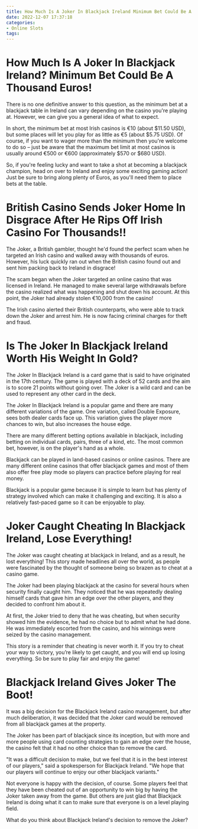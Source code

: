 ```yaml
---
title: How Much Is A Joker In Blackjack Ireland Minimum Bet Could Be A Thousand Euros!
date: 2022-12-07 17:37:18
categories:
- Online Slots
tags:
---
```



#  How Much Is A Joker In Blackjack Ireland? Minimum Bet Could Be A Thousand Euros!

There is no one definitive answer to this question, as the minimum bet at a blackjack table in Ireland can vary depending on the casino you're playing at. However, we can give you a general idea of what to expect.

In short, the minimum bet at most Irish casinos is €10 (about $11.50 USD), but some places will let you play for as little as €5 (about $5.75 USD). Of course, if you want to wager more than the minimum then you're welcome to do so – just be aware that the maximum bet limit at most casinos is usually around €500 or €600 (approximately $570 or $680 USD).

So, if you're feeling lucky and want to take a shot at becoming a blackjack champion, head on over to Ireland and enjoy some exciting gaming action! Just be sure to bring along plenty of Euros, as you'll need them to place bets at the table.

#  British Casino Sends Joker Home In Disgrace After He Rips Off Irish Casino For Thousands!!

The Joker, a British gambler, thought he'd found the perfect scam when he targeted an Irish casino and walked away with thousands of euros. However, his luck quickly ran out when the British casino found out and sent him packing back to Ireland in disgrace!

The scam began when the Joker targeted an online casino that was licensed in Ireland. He managed to make several large withdrawals before the casino realized what was happening and shut down his account. At this point, the Joker had already stolen €10,000 from the casino!

The Irish casino alerted their British counterparts, who were able to track down the Joker and arrest him. He is now facing criminal charges for theft and fraud.

#  Is The Joker In Blackjack Ireland Worth His Weight In Gold?

The Joker In Blackjack Ireland is a card game that is said to have originated in the 17th century. The game is played with a deck of 52 cards and the aim is to score 21 points without going over. The Joker is a wild card and can be used to represent any other card in the deck.

The Joker In Blackjack Ireland is a popular game and there are many different variations of the game. One variation, called Double Exposure, sees both dealer cards face up. This variation gives the player more chances to win, but also increases the house edge.

There are many different betting options available in blackjack, including betting on individual cards, pairs, three of a kind, etc. The most common bet, however, is on the player's hand as a whole.

Blackjack can be played in land-based casinos or online casinos. There are many different online casinos that offer blackjack games and most of them also offer free play mode so players can practice before playing for real money.

Blackjack is a popular game because it is simple to learn but has plenty of strategy involved which can make it challenging and exciting. It is also a relatively fast-paced game so it can be enjoyable to play.

#  Joker Caught Cheating In Blackjack Ireland, Lose Everything!

The Joker was caught cheating at blackjack in Ireland, and as a result, he lost everything! This story made headlines all over the world, as people were fascinated by the thought of someone being so brazen as to cheat at a casino game.

The Joker had been playing blackjack at the casino for several hours when security finally caught him. They noticed that he was repeatedly dealing himself cards that gave him an edge over the other players, and they decided to confront him about it.

At first, the Joker tried to deny that he was cheating, but when security showed him the evidence, he had no choice but to admit what he had done. He was immediately escorted from the casino, and his winnings were seized by the casino management.

This story is a reminder that cheating is never worth it. If you try to cheat your way to victory, you’re likely to get caught, and you will end up losing everything. So be sure to play fair and enjoy the game!

#  Blackjack Ireland Gives Joker The Boot!

It was a big decision for the Blackjack Ireland casino management, but after much deliberation, it was decided that the Joker card would be removed from all blackjack games at the property.

The Joker has been part of blackjack since its inception, but with more and more people using card counting strategies to gain an edge over the house, the casino felt that it had no other choice than to remove the card.

"It was a difficult decision to make, but we feel that it is in the best interest of our players," said a spokesperson for Blackjack Ireland. "We hope that our players will continue to enjoy our other blackjack variants."

Not everyone is happy with the decision, of course. Some players feel that they have been cheated out of an opportunity to win big by having the Joker taken away from the game. But others are just glad that Blackjack Ireland is doing what it can to make sure that everyone is on a level playing field.

What do you think about Blackjack Ireland's decision to remove the Joker?
